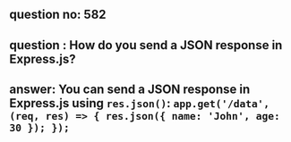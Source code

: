 
      
## question no: 582

## question : How do you send a JSON response in Express.js?

## answer: You can send a JSON response in Express.js using `res.json()`: `app.get('/data', (req, res) => { res.json({ name: 'John', age: 30 }); });`
      